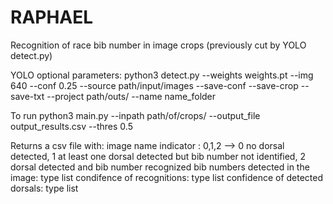 # RAPHAEL

Recognition of race bib number in image crops (previously cut by YOLO detect.py) 

YOLO optional parameters: 
python3 detect.py --weights weights.pt --img 640 --conf 0.25 --source path/input/images --save-conf --save-crop --save-txt --project path/outs/ --name name_folder

To run 
python3 main.py --inpath path/of/crops/ --output_file output_results.csv --thres 0.5

Returns a csv file with:
image name
indicator : 0,1,2 --> 0 no dorsal detected, 1 at least one dorsal detected but bib number not identified, 2 dorsal detected and bib number recognized
bib numbers detected in the image: type list
condifence of recognitions: type list
confidence of detected dorsals: type list


